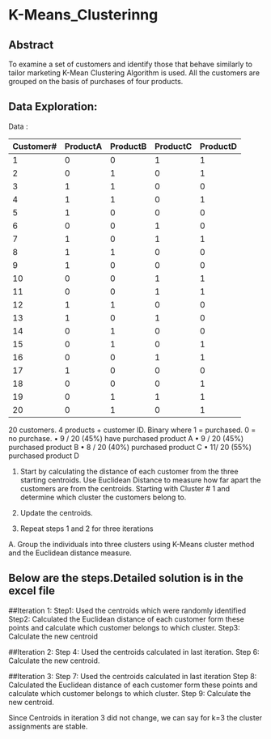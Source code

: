 # K-Means_Clusterinng

## Abstract

To examine a set of customers and identify those that behave similarly to tailor marketing K-Mean Clustering Algorithm is used.
All the customers are grouped on the basis of purchases of four products.


## Data Exploration: 
Data :

|Customer# |	ProductA | ProductB | ProductC | ProductD |
|---|---|---|---|---|
|1 | 0 | 	0	 | 1 | 1 |
|2     | 0 |	         1 |        0 |      1 |
|3	       | 1	          |1	         |0	     |0|
|4	       | 1	          |1	         |0	     |1|
|5	       |1         	|0	        | 0	     |0|
|6	       |0	         | 0	        | 1	     |0|
|7	       |1	         | 0     	   |1	     |1|
|8	       |1	         | 1	         |0	     |0|
|9	       |1	          |0	        | 0	    | 0|
|10      	|0	         | 0	        | 1	    | 1|
|11	      |0	          |0	         |1	    | 1|
|12	      |1	          |1	         |0	     |0|
|13	      |1	         | 0	       | 1	    | 0|
|14	      |0	          |1	        | 0	    | 0|
|15	      |0	         | 1        	 |0    	 |1|
|16	      |0	          |0	        | 1	    | 1|
|17	      |1	          |0	         |0	     |0|
|18	      |0	          |0	         |0	     |1|
|19	      |0	          |1	         |1	     |1|
|20	      |0	          |1	         |0	     |1|

20 customers.  4 products + customer ID.  Binary where 1 = purchased.  0 = no purchase.
•	9 / 20 (45%) have purchased product A
•	9 / 20 (45%) purchased product B
•	8 / 20 (40%) purchased product C
•	11/ 20 (55%) purchased product D

1.	Start by calculating the distance of each customer from the three starting centroids.
Use Euclidean Distance to measure how far apart the customers are from the centroids.
Starting with Cluster # 1 and determine which cluster the customers belong to.

2.  Update the centroids.

3.	Repeat steps  1 and 2 for three iterations

A.	Group the individuals into three clusters using K-Means cluster method and the Euclidean distance measure.

## Below are the steps.Detailed solution is in the excel file


##Iteration 1:
Step1: Used the centroids which were randomly identified
Step2: Calculated the Euclidean distance of each customer form these points and calculate which customer belongs to which cluster.
Step3: Calculate the new centroid

##Iteration 2:
Step 4: Used the centroids calculated in last iteration.
Step 6: Calculate the new centroid.

##Iteration 3:
Step 7: Used the centroids calculated in last iteration
Step 8: Calculated the Euclidean distance of each customer form these points and calculate which customer belongs to which cluster.
Step 9: Calculate the new centroid.

Since Centroids in iteration 3 did not change, we can say for k=3 the cluster assignments are stable. 




